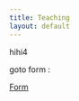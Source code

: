 ```yaml
---
title: Teaching
layout: default
---
```

hihi4

goto form :

<a href="/blackbox.github.io/form">Form</a>